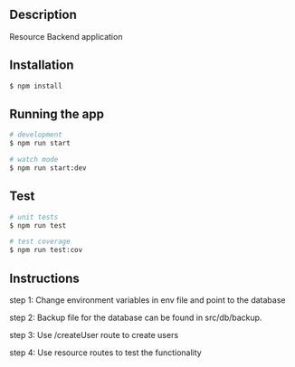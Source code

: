 
## Description

Resource Backend application
## Installation

```bash
$ npm install
```

## Running the app

```bash
# development
$ npm run start

# watch mode
$ npm run start:dev
```

## Test

```bash
# unit tests
$ npm run test

# test coverage
$ npm run test:cov
```
## Instructions
step 1: Change environment variables in env file and point to the database

step 2: Backup file for the database can be found in src/db/backup.

step 3: Use /createUser route to create users

step 4: Use resource routes to test the functionality